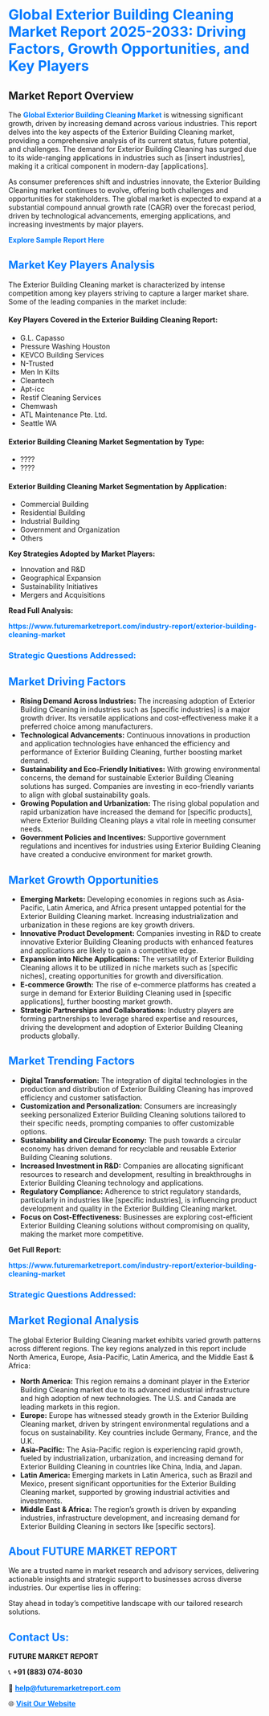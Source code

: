 <h1 style="color: #007BFF;">Global Exterior Building Cleaning Market Report 2025-2033: Driving Factors, Growth Opportunities, and Key Players</h1>

<section id="overview">
<h2>Market Report Overview</h2>
<p>The <a href="https://www.futuremarketreport.com/industry-report/exterior-building-cleaning-market" style="color: #007BFF; text-decoration: none;"><strong>Global Exterior Building Cleaning Market</strong></a> is witnessing significant growth, driven by increasing demand across various industries. This report delves into the key aspects of the Exterior Building Cleaning market, providing a comprehensive analysis of its current status, future potential, and challenges. The demand for Exterior Building Cleaning has surged due to its wide-ranging applications in industries such as [insert industries], making it a critical component in modern-day [applications].</p>
<p>As consumer preferences shift and industries innovate, the Exterior Building Cleaning market continues to evolve, offering both challenges and opportunities for stakeholders. The global market is expected to expand at a substantial compound annual growth rate (CAGR) over the forecast period, driven by technological advancements, emerging applications, and increasing investments by major players.</p>
</section>

<section id="overview">
<p><a href="https://www.futuremarketreport.com/request-sample/reportId=43580" style="color: #007BFF; text-decoration: none;"><strong>Explore Sample Report Here</strong></a></p>
</section>

<section id="key-players">
<h2 style="color: #007BFF;">Market Key Players Analysis</h2>
<p>The Exterior Building Cleaning market is characterized by intense competition among key players striving to capture a larger market share. Some of the leading companies in the market include:</p>
<h4>Key Players Covered in the Exterior Building Cleaning Report:</h4>
<ul><li>G.L. Capasso</li><li>Pressure Washing Houston</li><li>KEVCO Building Services</li><li>N-Trusted</li><li>Men In Kilts</li><li>Cleantech</li><li>Apt-icc</li><li>Restif Cleaning Services</li><li>Chemwash</li><li>ATL Maintenance Pte. Ltd.</li><li>Seattle WA</li></ul>
<h4>Exterior Building Cleaning Market Segmentation by Type:</h4>
<ul><li>????</li><li>????</li></ul>

<h4>Exterior Building Cleaning Market Segmentation by Application:</h4>
<ul><li>Commercial Building</li><li>Residential Building</li><li>Industrial Building</li><li>Government and Organization</li><li>Others</li></ul>
<p><strong>Key Strategies Adopted by Market Players:</strong></p>
<ul>
<li>Innovation and R&D</li>
<li>Geographical Expansion</li>
<li>Sustainability Initiatives</li>
<li>Mergers and Acquisitions</li>
</ul>
</section>

<section>
<p><strong>Read Full Analysis: </strong></p><a href="https://www.futuremarketreport.com/industry-report/exterior-building-cleaning-market" style="color: #007BFF; text-decoration: none;"><strong>https://www.futuremarketreport.com/industry-report/exterior-building-cleaning-market</strong></a>
<h3 style="color: #007BFF;">Strategic Questions Addressed:</h3>
</section>

<section id="driving-factors">
<h2 style="color: #007BFF;">Market Driving Factors</h2>
<ul>
<li><strong>Rising Demand Across Industries:</strong> The increasing adoption of Exterior Building Cleaning in industries such as [specific industries] is a major growth driver. Its versatile applications and cost-effectiveness make it a preferred choice among manufacturers.</li>
<li><strong>Technological Advancements:</strong> Continuous innovations in production and application technologies have enhanced the efficiency and performance of Exterior Building Cleaning, further boosting market demand.</li>
<li><strong>Sustainability and Eco-Friendly Initiatives:</strong> With growing environmental concerns, the demand for sustainable Exterior Building Cleaning solutions has surged. Companies are investing in eco-friendly variants to align with global sustainability goals.</li>
<li><strong>Growing Population and Urbanization:</strong> The rising global population and rapid urbanization have increased the demand for [specific products], where Exterior Building Cleaning plays a vital role in meeting consumer needs.</li>
<li><strong>Government Policies and Incentives:</strong> Supportive government regulations and incentives for industries using Exterior Building Cleaning have created a conducive environment for market growth.</li>
</ul>
</section>

<section id="growth-opportunities">
<h2 style="color: #007BFF;">Market Growth Opportunities</h2>
<ul>
<li><strong>Emerging Markets:</strong> Developing economies in regions such as Asia-Pacific, Latin America, and Africa present untapped potential for the Exterior Building Cleaning market. Increasing industrialization and urbanization in these regions are key growth drivers.</li>
<li><strong>Innovative Product Development:</strong> Companies investing in R&D to create innovative Exterior Building Cleaning products with enhanced features and applications are likely to gain a competitive edge.</li>
<li><strong>Expansion into Niche Applications:</strong> The versatility of Exterior Building Cleaning allows it to be utilized in niche markets such as [specific niches], creating opportunities for growth and diversification.</li>
<li><strong>E-commerce Growth:</strong> The rise of e-commerce platforms has created a surge in demand for Exterior Building Cleaning used in [specific applications], further boosting market growth.</li>
<li><strong>Strategic Partnerships and Collaborations:</strong> Industry players are forming partnerships to leverage shared expertise and resources, driving the development and adoption of Exterior Building Cleaning products globally.</li>
</ul>
</section>

<section id="trending-factors">
<h2 style="color: #007BFF;">Market Trending Factors</h2>
<ul>
<li><strong>Digital Transformation:</strong> The integration of digital technologies in the production and distribution of Exterior Building Cleaning has improved efficiency and customer satisfaction.</li>
<li><strong>Customization and Personalization:</strong> Consumers are increasingly seeking personalized Exterior Building Cleaning solutions tailored to their specific needs, prompting companies to offer customizable options.</li>
<li><strong>Sustainability and Circular Economy:</strong> The push towards a circular economy has driven demand for recyclable and reusable Exterior Building Cleaning solutions.</li>
<li><strong>Increased Investment in R&D:</strong> Companies are allocating significant resources to research and development, resulting in breakthroughs in Exterior Building Cleaning technology and applications.</li>
<li><strong>Regulatory Compliance:</strong> Adherence to strict regulatory standards, particularly in industries like [specific industries], is influencing product development and quality in the Exterior Building Cleaning market.</li>
<li><strong>Focus on Cost-Effectiveness:</strong> Businesses are exploring cost-efficient Exterior Building Cleaning solutions without compromising on quality, making the market more competitive.</li>
</ul>
</section>

<section>
<p><strong>Get Full Report: </strong></p><a href="https://www.futuremarketreport.com/industry-report/exterior-building-cleaning-market" style="color: #007BFF; text-decoration: none;"><strong>https://www.futuremarketreport.com/industry-report/exterior-building-cleaning-market</strong></a>
<h3 style="color: #007BFF;">Strategic Questions Addressed:</h3>
</section>


<section id="regional-analysis">
<h2 style="color: #007BFF;">Market Regional Analysis</h2>
<p>The global Exterior Building Cleaning market exhibits varied growth patterns across different regions. The key regions analyzed in this report include North America, Europe, Asia-Pacific, Latin America, and the Middle East & Africa:</p>
<ul>
<li><strong>North America:</strong> This region remains a dominant player in the Exterior Building Cleaning market due to its advanced industrial infrastructure and high adoption of new technologies. The U.S. and Canada are leading markets in this region.</li>
<li><strong>Europe:</strong> Europe has witnessed steady growth in the Exterior Building Cleaning market, driven by stringent environmental regulations and a focus on sustainability. Key countries include Germany, France, and the U.K.</li>
<li><strong>Asia-Pacific:</strong> The Asia-Pacific region is experiencing rapid growth, fueled by industrialization, urbanization, and increasing demand for Exterior Building Cleaning in countries like China, India, and Japan.</li>
<li><strong>Latin America:</strong> Emerging markets in Latin America, such as Brazil and Mexico, present significant opportunities for the Exterior Building Cleaning market, supported by growing industrial activities and investments.</li>
<li><strong>Middle East & Africa:</strong> The region’s growth is driven by expanding industries, infrastructure development, and increasing demand for Exterior Building Cleaning in sectors like [specific sectors].</li>
</ul>
</section>

<footer>
<h2 style="color: #007BFF;">About FUTURE MARKET REPORT</h2>
<p>We are a trusted name in market research and advisory services, delivering actionable insights and strategic support to businesses across diverse industries. Our expertise lies in offering:</p>

<p>Stay ahead in today’s competitive landscape with our tailored research solutions.</p>

<h2 style="color: #007BFF;">Contact Us:</h2>
<p><strong>FUTURE MARKET REPORT</strong></p>
<p>📞 <strong>+91 (883) 074-8030</strong></p>
<p>📧 <strong><a href="mailto:help@futuremarketreport.com" style="color: #007BFF;">help@futuremarketreport.com</a></strong></p>
<p>🌐 <strong><a href="https://www.futuremarketreport.com/" style="color: #007BFF;">Visit Our Website</a></strong></p>
</footer>